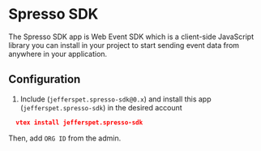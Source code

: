 # Spresso SDK

  The Spresso SDK app is Web Event SDK which is a client-side JavaScript library you can install in your project to start sending event data from anywhere in your application.  


## Configuration

  1. Include (`jefferspet.spresso-sdk@0.x`) and install this app (`jefferspet.spresso-sdk`) in the desired account

  ```json
    vtex install jefferspet.spresso-sdk
  ```

  Then, add `ORG ID` from the admin.

